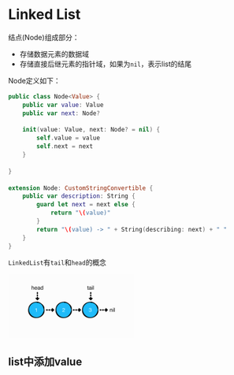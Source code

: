 # Linked List

结点(Node)组成部分：

+ 存储数据元素的数据域
+ 存储直接后继元素的指针域，如果为`nil`，表示list的结尾

Node定义如下：

```swift
public class Node<Value> {
    public var value: Value
    public var next: Node?
    
    init(value: Value, next: Node? = nil) {
        self.value = value
        self.next = next
    }
    
}

extension Node: CustomStringConvertible {
    public var description: String {
        guard let next = next else {
            return "\(value)"
        }
        return "\(value) -> " + String(describing: next) + " "
    }
}
```

`LinkedList`有`tail`和`head`的概念

![015](https://github.com/winfredzen/iOS-Basic/blob/master/%E7%AE%97%E6%B3%95/images/015.png)

## list中添加value







